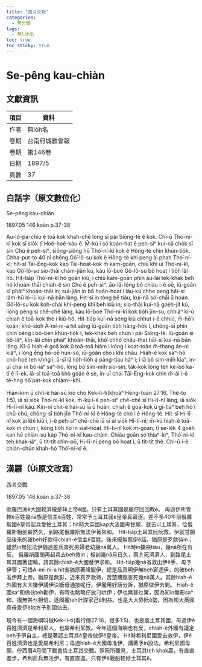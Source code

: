 ```yaml
---
title: "西爿交戰"
categories:
  - 無分類
tags:
  - 無lo̍h名
toc: true
toc_sticky: true
---
```


# Se-pêng kau-chiàn

## 文獻資訊

| 項目 | 資料 |
|---|---|
| 作者 | 無lo̍h名 |
| 卷期 | 台南府城教會報 |
| 卷期 | 第146卷 |
| 日期 | 1897/5 |
| 頁數 | 37 |

## 白話字（原文數位化）

Se-pêng kau-chiàn

1897.05 146 koàn p.37-38

Au-lô-pa-chiu ê toā kok khah-chē lóng sī pài Siōng-tè ê kok. Chí-ū Thó͘-ní-kî kok sī sio̍k tī Hoê-hoê-kàu ê. M̄-kú i só͘ koán-hat ê peh-sìⁿ kuí-nā cho̍k sī sìn Chú ê peh-sìⁿ, siông-siông hō͘ Thó͘-ní-kî kok ê Hông-tè chin khún-tio̍k. Chha-put-to 40 nî chêng Gô͘-lô-su kok ê Hông-tè khí peng ài phah Thó͘-ní-kî; hit-sî Tāi-Eng-kok kap Tāi-hoat-kok m̄ kam-goān, chiū khì uī Thó͘-ní-kî, kap Gô͘-lô-su sio-thâi chám-jiân kú, kàu lō͘-boé Gô-lô-su bô hoat i tio̍h lâi hô. Hit-tia̍p Thó͘-ní-kî hō͘ goán kiù, i chiū kam-goān phín āu-lâi tek-khak beh hó khoán-thāi chiah-ê sìn Chú ê peh-sìⁿ. āu-lâi lóng bô chiàu i-ê oē, iû-goân sī pháiⁿ khoán-thāi in; sui-jiân in bô hoān-hoat i iáu-kú chhe peng hāi-sí lâm-hū ló-iù kuí-nā bān lâng. Hit-sî in tòng bē tiâu, kuí-nā só͘-chāi ū hoán. Gô͘-lô-su kok koh-chài khí-peng khì beh kiù in; sio-thâi kuí-nā goe̍h-ji̍t kú, lióng pêng sí chē-chē lâng, kàu lō͘-boé Thó͘-ní-kî kok tio̍h jīn-su, chhiáⁿ kî-û chiah ê toā-kok thè i kiû-hô. Hit-tia̍p kuí-nā séng kiù chhut i-ê chhiú, m̄-hō͘ i koán; khó-sioh A-mí-ni-a hit séng iû-goân tio̍h hâng-ho̍k i, chóng-sī phín chin bêng i bô-beh khún-tio̍k i, tek-khak beh chún i pài Siōng-tè. Iû-goân sī bô-iáⁿ, kīn-lâi chin pháiⁿ khoán-thāi, khó͘-chhó͘ châu-that hāi-sí kuí-nā bān lâng. Kî-û hiah-ê goā kok ū toā-toā hiâm i kóng i koat-toàn m̄-thang án-ni kiâⁿ, i lóng ēng hó-oē hun-sò͘, iû-goân chò i khì châu. Hiah-ê kok saⁿ-hô chò-hoé teh khǹg i, ū-sî iā lio̍h-lio̍h á pàng-tiau háⁿ i; i iā bô sím-mi̍h kiaⁿ, in-uī chai in bô-iáⁿ saⁿ-hô, lóng bô sím-mi̍h sio-sìn, ta̍k-kok lóng teh kè-bô͘ ka-tī ê lī-ek. iā-sī toā-toā khò goán ê sè, in-uī chai Tāi-Eng-kok chin m̄-ài i-ê tē-hng hō͘ pa̍t-kok chiàm--khì.

Hiān-kim ū chi̍t-ê hái-sū kiò chò Kek-lí-tí(khoàⁿ Hēng-toān 27:16, Thê-to 1:5), iā sī sio̍k Thó͘-ní-kî kok, m̄-kú i-ê peh-sìⁿ chē-chē sī Hi-lī-nî lâng, iā sio̍k Hi-lī-nî kàu. Kin-nî chit-ê hái-sū iā ū hoán, chiah ê goā-kok ū gī-tiāⁿ beh hō͘ i chū-chú, chóng-sī tio̍h jīn Thó͘-ní-kî ê Hông-tè chò i ê Hông-tè. Hit-sî Hi-lī-nî kok ài khì kiù i, i-ê peh-sìⁿ chē-chē iā sī ài sio̍k Hi-lī-nî; m̄-kú hiah-ê toā-kok m̄ chún i, kóng tio̍h hō͘ in siat-hoat. Hi-lī-nî kok m̄-goān, tī se-le̍k 4 goe̍h kan hē chiàn-su kap Thó-ní-kî kau-chàin. Chiàu goán só͘ thiaⁿ-kìⁿ, Thó͘-ní-kî teh khak-iâⁿ, ū ti̍t-ti̍t chìn-pō͘, Hi-lī-nî peng bô hoat i, ū ti̍t-ti̍t thè. Chí-ū i-ê chiàn-chûn khah-hó Thó͘-ní-kî ê.

## 漢羅（Ùi原文改寫）

西爿交戰

1897.05 146 koàn p.37-38

歐羅巴洲ê大國較濟攏是拜上帝ê國。只有土耳其國是屬佇回回教ê。 毋過伊所管轄ê百姓幾nā族是信主ê百姓，常常予土耳其國ê皇帝真窘逐。差不多40年前俄羅斯國ê皇帝起兵愛拍土耳其；hit時大英國kap大法國毋甘願，就去uī土耳其，佮俄羅斯相刣嶄然久，到路尾俄羅斯無法伊著來和。 Hit-tia̍p土耳其阮阮救，伊就甘願品後來的確beh好款待chiah-ê信主ê百姓。後來攏無照伊ê話，猶原是歹款待in；雖然in無犯法伊猶過差兵害死男婦老幼幾nā萬人。 Hit時in擋袂tiâu，幾nā所在有反。 俄羅斯國閣再起兵去beh救in；相刣幾nā月日久，兩爿死濟濟人，到路尾土耳其國著認輸，請其餘chiah-ê大國替伊求和。 Hit-tia̍p幾nā省救出伊ê手，毋予伊管；可惜A-mí-ni-a hit省猶原著降服伊，總是品真明伊無beh窘逐伊，的確beh准伊拜上帝。猶原是無影，近來真歹款待，苦楚蹧蹋害死幾nā萬人。其餘hiah-ê外國有大大嫌伊講伊決斷毋通按呢行，伊攏用好話分訴，猶原做伊去剿。 Hiah-ê國saⁿ和做伙teh勸伊，有時也略略仔放刁哄伊；伊也無甚乜驚，因為知in無影saⁿ和，攏無甚乜相信，逐國攏teh計謀家己ê利益。也是大大靠阮ê勢，因為知大英國真毋愛伊ê地方予別國佔去。

現今有一個海嶼叫做Kek-lí-tí(看行傳27:16，提多1:5)，也是屬土耳其國，毋過伊ê百姓濟濟是希利尼人，也屬希利尼教。今年這個海嶼也有反，chiah-ê外國有議定beh予伊自主，總是著認土耳其ê皇帝做伊ê皇帝。 Hit時希利尼國愛去救伊，伊ê百姓濟濟也是愛屬希利尼；毋過hiah-ê大國毋准伊，講著予in設法。希利尼國毋願，佇西曆4月間下戰書佮土耳其交戰。照阮所聽見，土耳其teh khak贏，有直直進步，希利尼兵無法伊，有直直退。只有伊ê戰船較好土耳其ê。
